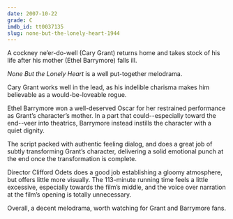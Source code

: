 ```yaml
---
date: 2007-10-22
grade: C
imdb_id: tt0037135
slug: none-but-the-lonely-heart-1944
---
```


A cockney ne’er-do-well (Cary Grant) returns home and takes stock of his life after his mother (Ethel Barrymore) falls ill.

_None But the Lonely Heart_ is a well put-together melodrama.

Cary Grant works well in the lead, as his indelible charisma makes him believable as a would-be-loveable rogue.

Ethel Barrymore won a well-deserved Oscar for her restrained performance as Grant’s character’s mother. In a part that could--especially toward the end--veer into theatrics, Barrymore instead instills the character with a quiet dignity.

The script packed with authentic feeling dialog, and does a great job of subtly transforming Grant’s character, delivering a solid emotional punch at the end once the transformation is complete.

Director Clifford Odets does a good job establishing a gloomy atmosphere, but offers little more visually. The 113-minute running time feels a little excessive, especially towards the film’s middle, and the voice over narration at the film’s opening is totally unnecessary.

Overall, a decent melodrama, worth watching for Grant and Barrymore fans.
